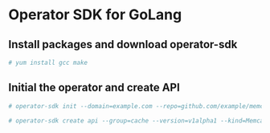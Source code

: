 # Operator SDK for GoLang

## Install packages and download operator-sdk

~~~bash
# yum install gcc make
~~~

## Initial the operator and create API

~~~bash
# operator-sdk init --domain=example.com --repo=github.com/example/memcached-operator

# operator-sdk create api --group=cache --version=v1alpha1 --kind=Memcached
~~~
